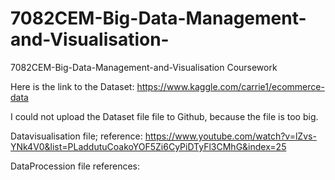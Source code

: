 # 7082CEM-Big-Data-Management-and-Visualisation-
7082CEM-Big-Data-Management-and-Visualisation Coursework

Here is the link to the Dataset:
https://www.kaggle.com/carrie1/ecommerce-data

I could not upload the Dataset file file to Github, because the file is too big.

Datavisualisation file;
reference:
  https://www.youtube.com/watch?v=lZvs-YNk4V0&list=PLaddutuCoakoYOF5Zi6CyPiDTyFl3CMhG&index=25
  
 DataProcession file
 references:
  
